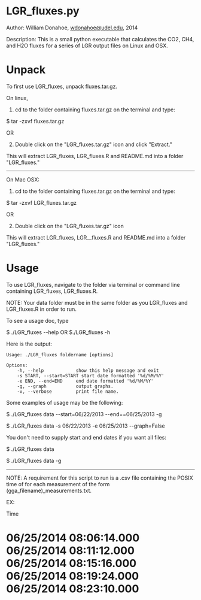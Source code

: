 LGR_fluxes.py
==========

Author: William Donahoe, wdonahoe@udel.edu, 2014

Description: This is a small python executable that calculates the CO2, CH4, and H2O fluxes for a series of LGR output files on Linux and OSX.

Unpack
==========
To first use LGR_fluxes, unpack fluxes.tar.gz.

On linux,

1) cd to the folder containing fluxes.tar.gz on the terminal and type:

$ tar -zxvf fluxes.tar.gz

OR

2) Double click on the "LGR_fluxes.tar.gz" icon and click "Extract."

This will extract LGR_fluxes, LGR_fluxes.R and README.md into a folder "LGR_fluxes."

---------
On Mac OSX:

1) cd to the folder containing fluxes.tar.gz on the terminal and type:

$ tar -zxvf LGR_fluxes.tar.gz

OR

2) Double click on the "LGR_fluxes.tar.gz" icon

This will extract LGR_fluxes, LGR__fluxes.R and README.md into a folder "LGR_fluxes."


Usage
=========
To use LGR_fluxes, navigate to the folder via terminal or command line containing LGR_fluxes, LGR_fluxes.R. 

NOTE: Your data folder must be in the same folder as you LGR_fluxes and LGR_fluxes.R in order to run.

To see a usage doc, type

$ ./LGR_fluxes --help OR $./LGR_fluxes -h

Here is the output:

	Usage: ./LGR_fluxes foldername [options]

	Options:
  		-h, --help            show this help message and exit
  		-s START, --start=START start date formatted '%d/%M/%Y'
  		-e END, --end=END     end date formatted '%d/%M/%Y'
  		-g, --graph           output graphs.
  		-v, --verbose         print file name.

Some examples of usage may be the following:

$ ./LGR_fluxes data --start=06/22/2013 --end==06/25/2013 -g

$ ./LGR_fluxes data -s 06/22/2013 -e 06/25/2013 --graph=False

You don't need to supply start and end dates if you want all files:

$ ./LGR_fluxes data

$ ./LGR_fluxes data -g

-------
NOTE: A requirement for this script to run is a .csv file containing the POSIX time of for each measurement of the form (gga_filename)_measurements.txt.

EX:

Time

06/25/2014 08:06:14.000
06/25/2014 08:11:12.000
06/25/2014 08:15:16.000
06/25/2014 08:19:24.000
06/25/2014 08:23:10.000
=========



